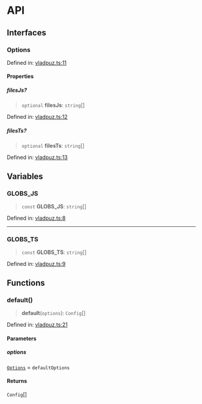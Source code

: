 # API

## Interfaces

### Options

Defined in:
[vladpuz.ts:11](https://github.com/vladpuz/eslint-config-vladpuz/blob/3146353442de41c805dd25c9f2dab15d9eb27a17/src/vladpuz.ts#L11)

#### Properties

##### filesJs?

> `optional` **filesJs**: `string`[]

Defined in:
[vladpuz.ts:12](https://github.com/vladpuz/eslint-config-vladpuz/blob/3146353442de41c805dd25c9f2dab15d9eb27a17/src/vladpuz.ts#L12)

##### filesTs?

> `optional` **filesTs**: `string`[]

Defined in:
[vladpuz.ts:13](https://github.com/vladpuz/eslint-config-vladpuz/blob/3146353442de41c805dd25c9f2dab15d9eb27a17/src/vladpuz.ts#L13)

## Variables

### GLOBS_JS

> `const` **GLOBS_JS**: `string`[]

Defined in:
[vladpuz.ts:8](https://github.com/vladpuz/eslint-config-vladpuz/blob/3146353442de41c805dd25c9f2dab15d9eb27a17/src/vladpuz.ts#L8)

---

### GLOBS_TS

> `const` **GLOBS_TS**: `string`[]

Defined in:
[vladpuz.ts:9](https://github.com/vladpuz/eslint-config-vladpuz/blob/3146353442de41c805dd25c9f2dab15d9eb27a17/src/vladpuz.ts#L9)

## Functions

### default()

> **default**(`options`): `Config`[]

Defined in:
[vladpuz.ts:21](https://github.com/vladpuz/eslint-config-vladpuz/blob/3146353442de41c805dd25c9f2dab15d9eb27a17/src/vladpuz.ts#L21)

#### Parameters

##### options

[`Options`](#options) = `defaultOptions`

#### Returns

`Config`[]

